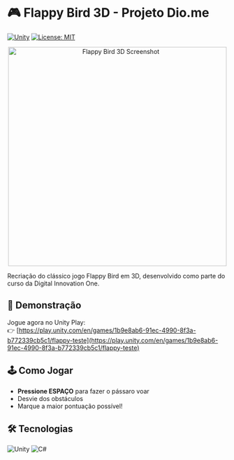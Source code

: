 # 🎮 Flappy Bird 3D - Projeto Dio.me

[![Unity](https://img.shields.io/badge/Unity-2021%2B-000000.svg?logo=unity)](https://unity.com)
[![License: MIT](https://img.shields.io/badge/License-MIT-yellow.svg)](https://opensource.org/licenses/MIT)

<p align="center">
  <img src="https://img.itch.zone/aW1nLzE0MTQ0NjQ4LnBuZw==/original/9%2FQ3Qw.png" alt="Flappy Bird 3D Screenshot" width="500">
</p>

Recriação do clássico jogo Flappy Bird em 3D, desenvolvido como parte do curso da Digital Innovation One.

## 🚀 Demonstração

Jogue agora no Unity Play:  
👉 [https://play.unity.com/en/games/1b9e8ab6-91ec-4990-8f3a-b772339cb5c1/flappy-teste](https://play.unity.com/en/games/1b9e8ab6-91ec-4990-8f3a-b772339cb5c1/flappy-teste)

## 🕹️ Como Jogar

- **Pressione ESPAÇO** para fazer o pássaro voar
- Desvie dos obstáculos
- Marque a maior pontuação possível!

## 🛠️ Tecnologias

![Unity](https://img.shields.io/badge/Unity-FFFFFF?style=for-the-badge&logo=unity&logoColor=black)
![C#](https://img.shields.io/badge/C%23-239120?style=for-the-badge&logo=c-sharp&logoColor=white)
